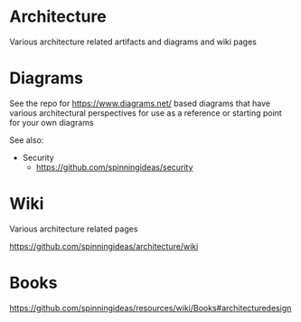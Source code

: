 # Architecture

Various architecture related artifacts and diagrams and wiki pages

# Diagrams

See the repo for https://www.diagrams.net/ based diagrams that have various architectural perspectives for use as a reference or starting point for your own diagrams

See also:

- Security 
  -  https://github.com/spinningideas/security

# Wiki

Various architecture related pages

https://github.com/spinningideas/architecture/wiki

# Books

https://github.com/spinningideas/resources/wiki/Books#architecturedesign

